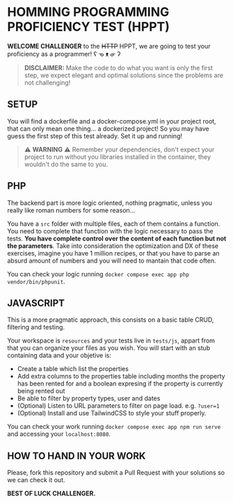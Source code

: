 # HOMMING PROGRAMMING PROFICIENCY TEST (HPPT)

**WELCOME CHALLENGER** to the ~~HTTP~~ HPPT, we are going to test your proficiency as a programmer! ʕ ᓀ ᴥ ᓂ ʔ

> **DISCLAIMER:** Make the code to do what you want is only the first step, we expect elegant and optimal solutions since the problems are not challenging!

## SETUP

You will find a dockerfile and a docker-compose.yml in your project root, that can only mean one thing... a dockerized project! So you may have guess the first step of this test already. Set it up and running!

> ⚠️ **WARNING** ⚠️ Remember your dependencies, don't expect your project to run without you libraries installed in the container, they wouldn't do the same to you.

## PHP

The backend part is more logic oriented, nothing pragmatic, unless you really like roman numbers for some reason...

You have a `src` folder with multiple files, each of them contains a function. You need to complete that function with the logic necessary to pass the tests. **You have complete control over the content of each function but not the parameters**. Take into consideration the optimization and DX of these exercises, imagine you have 1 million recipes, or that you have to parse an absurd amount of numbers and you will need to mantain that code often.

You can check your logic running `docker compose exec app php vendor/bin/phpunit`.

## JAVASCRIPT

This is a more pragmatic approach, this consists on a basic table CRUD, filtering and testing.

Your workspace is `resources` and your tests live in `tests/js`, appart from that you can organize your files as you wish. You will start with an stub containing data and your objetive is:

 - Create a table which list the properties
 - Add extra columns to the properties table including months the property has been rented for and a boolean expresing if the property is currently being rented out
 - Be able to filter by property types, user and dates
 - (Optional) Listen to URL parameters to filter on page load. e.g. `?user=1`
 - (Optional) Install and use TailwindCSS to style your stuff properly.

You can check your work running `docker compose exec app npm run serve` and accessing your `localhost:8080`.

## HOW TO HAND IN YOUR WORK

Please, fork this repository and submit a Pull Request with your solutions so we can check it out.

**BEST OF LUCK CHALLENGER.**